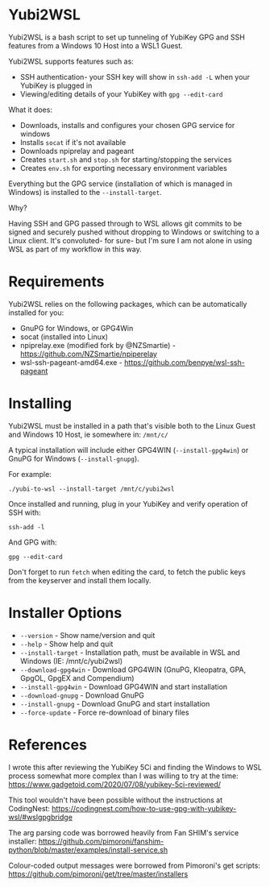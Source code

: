 # Yubi2WSL

Yubi2WSL is a bash script to set up tunneling of YubiKey GPG and SSH features from a Windows 10 Host into a WSL1 Guest.

Yubi2WSL supports features such as:

* SSH authentication- your SSH key will show in `ssh-add -L` when your YubiKey is plugged in
* Viewing/editing details of your YubiKey with `gpg --edit-card`

What it does:

* Downloads, installs and configures your chosen GPG service for windows
* Installs `socat` if it's not available
* Downloads npiprelay and pageant
* Creates `start.sh` and `stop.sh` for starting/stopping the services
* Creates `env.sh` for exporting necessary environment variables

Everything but the GPG service (installation of which is managed in Windows) is installed to the `--install-target`.

Why?

Having SSH and GPG passed through to WSL allows git commits to be signed and securely pushed without dropping to Windows or switching to a Linux client. It's convoluted- for sure- but I'm sure I am not alone in using WSL as part of my workflow in this way.

# Requirements

Yubi2WSL relies on the following packages, which can be automatically installed for you:

* GnuPG for Windows, or GPG4Win
* socat (installed into Linux)
* npiprelay.exe (modified fork by @NZSmartie) - https://github.com/NZSmartie/npiperelay
* wsl-ssh-pageant-amd64.exe - https://github.com/benpye/wsl-ssh-pageant

# Installing

Yubi2WSL must be installed in a path that's visible both to the Linux Guest and Windows 10 Host, ie somewhere in: `/mnt/c/`

A typical installation will include either GPG4WIN (`--install-gpg4win`) or GnuPG for Windows (`--install-gnupg`).

For example:

```
./yubi-to-wsl --install-target /mnt/c/yubi2wsl
```

Once installed and running, plug in your YubiKey and verify operation of SSH with:

```
ssh-add -l
```

And GPG with:

```
gpg --edit-card
```

Don't forget to run `fetch` when editing the card, to fetch the public keys from the keyserver and install them locally.

# Installer Options

* `--version` - Show name/version and quit
* `--help` - Show help and quit
* `--install-target` - Installation path, must be available in WSL and Windows (IE: /mnt/c/yubi2wsl)
* `--download-gpg4win` - Download GPG4WIN (GnuPG, Kleopatra, GPA, GpgOL, GpgEX and Compendium)
* `--install-gpg4win` - Download GPG4WIN and start installation
* `--download-gnupg` - Download GnuPG
* `--install-gnupg` - Download GnuPG and start installation
* `--force-update` - Force re-download of binary files

# References

I wrote this after reviewing the YubiKey 5Ci and finding the Windows to WSL process somewhat more complex than I was willing to try at the time: https://www.gadgetoid.com/2020/07/08/yubikey-5ci-reviewed/

This tool wouldn't have been possible without the instructions at CodingNest: https://codingnest.com/how-to-use-gpg-with-yubikey-wsl/#wslgpgbridge

The arg parsing code was borrowed heavily from Fan SHIM's service installer: https://github.com/pimoroni/fanshim-python/blob/master/examples/install-service.sh

Colour-coded output messages were borrowed from Pimoroni's get scripts: https://github.com/pimoroni/get/tree/master/installers